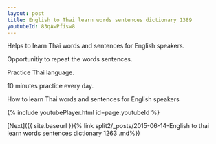 ```yaml
---
layout: post
title: English to Thai learn words sentences dictionary 1389 
youtubeId: 83qAwPfisw8
---
```

 
 
Helps to learn Thai words and sentences for English speakers.

Opportunitiy to repeat the words sentences. 

Practice Thai language. 
 
10 minutes practice every day. 
 
How to learn Thai words and sentences for English speakers 
 
{% include youtubePlayer.html id=page.youtubeId %}
 
 
[Next]({{ site.baseurl }}{% link  split2/_posts/2015-06-14-English to thai learn words sentences dictionary 1263 .md%})
 
